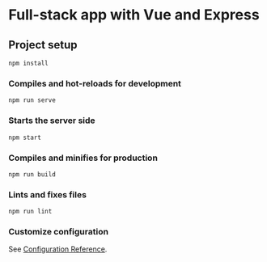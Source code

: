 # Full-stack app with Vue and Express

## Project setup
```
npm install
```

### Compiles and hot-reloads for development
```
npm run serve
```

### Starts the server side
```
npm start
```

### Compiles and minifies for production
```
npm run build
```

### Lints and fixes files
```
npm run lint
```

### Customize configuration
See [Configuration Reference](https://cli.vuejs.org/config/).
